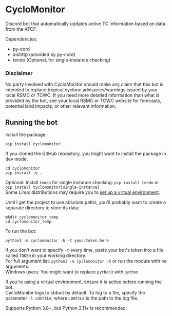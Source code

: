 # CycloMonitor
Discord bot that automatically updates active TC information based on data from the ATCF.

Dependencies:  
* py-cord
* aiohttp (provided by py-cord)
* tendo (Optional, for single-instance checking)
### Disclaimer
No party involved with CycloMonitor should make any claim that this bot is intended to replace tropical cyclone advisories/warnings issued by your local RSMC or TCWC. If you need more detailed information than what is provided by the bot, see your local RSMC or TCWC website for forecasts, potential land impacts, or other relevant information.

## Running the bot
Install the package:
```
pip install cyclomonitor
```
If you cloned the GitHub repository, you might want to install the package in dev mode:
```
cd cyclomonitor
pip install -e .
```
Optional: Install `tendo` for single instance checking: `pip install tendo` or `pip install cyclomonitor[single-instance]`  
Some Linux distributions may require you to [set up a virtual environment](https://docs.python.org/3/library/venv.html).

Until I get the project to use absolute paths, you'll probably want to create a separate directory to store its data:
```
mkdir cyclomonitor_temp
cd cyclomonitor_temp
```

To run the bot:
```
python3 -m cyclomonitor -b -t your.token.here
```
If you don't want to specify `-t` every time, paste your bot's token into a file called `TOKEN` in your working directory.  
For full argument list: `python3 -m cyclomonitor -h` or run the module with no arguments.  
Windows users: You might want to replace `python3` with `python`.

If you're using a virtual environment, ensure it is active before running the bot.  
CycloMonitor logs to stdout by default. To log to a file, specify the parameter `-l LOGFILE`, where `LOGFILE` is the path to the log file.

Supports Python 3.8+, but Python 3.11+ is recommended.
